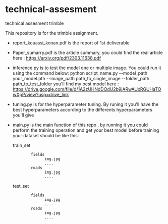 # technical-assesment
technical assesment trimble

This repository is for the trimble assignment.

- report_kouassi_konan.pdf is the report of 1st deliverable

- Paper_sumarry.pdf is the article summary, you could find the real article here : https://arxiv.org/pdf/2303.11638.pdf

- inference.py is to test the model one or multiple image. You could run it using the command below:
    python script_name.py --model_path your_model.pth --image_path path_to_single_image --folder_path path_to_test_folder
    you'll find my best model here : https://drive.google.com/file/d/1A2zUHNdDQdU2b9jARwAUxRGUHaTOwXpP/view?usp=drive_link

- tuning.py is for the hyperparameter tuning. By runing it you'll have the best hyperparameters according to the differents hyperparameters you'll give

- main.py is the main function of this repo , by running it you could perform the training operation and get your best model
before training your dataset should be like this:

    train_set
  
              fields
                    img.jpg
                    ....
              roads
                    img.jpg
                    ....
  
    test_set
  
              fields
                    img.jpg
                    ....
              roads
                    img.jpg
                    ....



